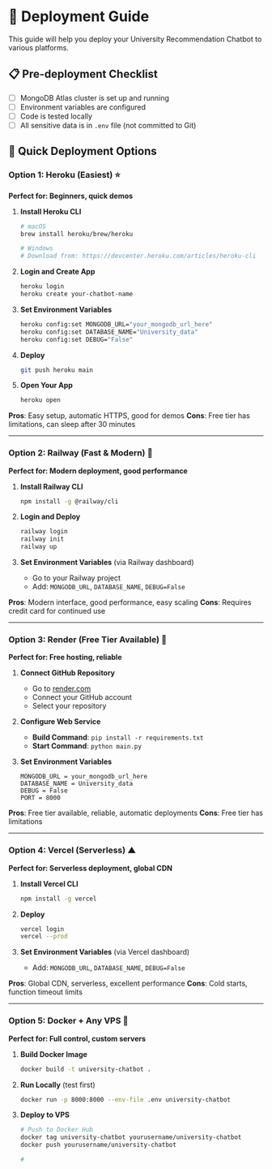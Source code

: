 # 🚀 Deployment Guide

This guide will help you deploy your University Recommendation Chatbot to various platforms.

## 📋 Pre-deployment Checklist

- [ ] MongoDB Atlas cluster is set up and running
- [ ] Environment variables are configured
- [ ] Code is tested locally
- [ ] All sensitive data is in `.env` file (not committed to Git)

## 🎯 Quick Deployment Options

### Option 1: Heroku (Easiest) ⭐️

**Perfect for: Beginners, quick demos**

1. **Install Heroku CLI**
   ```bash
   # macOS
   brew install heroku/brew/heroku
   
   # Windows
   # Download from: https://devcenter.heroku.com/articles/heroku-cli
   ```

2. **Login and Create App**
   ```bash
   heroku login
   heroku create your-chatbot-name
   ```

3. **Set Environment Variables**
   ```bash
   heroku config:set MONGODB_URL="your_mongodb_url_here"
   heroku config:set DATABASE_NAME="University_data"
   heroku config:set DEBUG="False"
   ```

4. **Deploy**
   ```bash
   git push heroku main
   ```

5. **Open Your App**
   ```bash
   heroku open
   ```

**Pros**: Easy setup, automatic HTTPS, good for demos
**Cons**: Free tier has limitations, can sleep after 30 minutes

---

### Option 2: Railway (Fast & Modern) 🚄

**Perfect for: Modern deployment, good performance**

1. **Install Railway CLI**
   ```bash
   npm install -g @railway/cli
   ```

2. **Login and Deploy**
   ```bash
   railway login
   railway init
   railway up
   ```

3. **Set Environment Variables** (via Railway dashboard)
   - Go to your Railway project
   - Add: `MONGODB_URL`, `DATABASE_NAME`, `DEBUG=False`

**Pros**: Modern interface, good performance, easy scaling
**Cons**: Requires credit card for continued use

---

### Option 3: Render (Free Tier Available) 🎨

**Perfect for: Free hosting, reliable**

1. **Connect GitHub Repository**
   - Go to [render.com](https://render.com)
   - Connect your GitHub account
   - Select your repository

2. **Configure Web Service**
   - **Build Command**: `pip install -r requirements.txt`
   - **Start Command**: `python main.py`

3. **Set Environment Variables**
   ```
   MONGODB_URL = your_mongodb_url_here
   DATABASE_NAME = University_data
   DEBUG = False
   PORT = 8000
   ```

**Pros**: Free tier available, reliable, automatic deployments
**Cons**: Free tier has limitations

---

### Option 4: Vercel (Serverless) ▲

**Perfect for: Serverless deployment, global CDN**

1. **Install Vercel CLI**
   ```bash
   npm install -g vercel
   ```

2. **Deploy**
   ```bash
   vercel login
   vercel --prod
   ```

3. **Set Environment Variables** (via Vercel dashboard)
   - Add: `MONGODB_URL`, `DATABASE_NAME`, `DEBUG=False`

**Pros**: Global CDN, serverless, excellent performance
**Cons**: Cold starts, function timeout limits

---

### Option 5: Docker + Any VPS 🐳

**Perfect for: Full control, custom servers**

1. **Build Docker Image**
   ```bash
   docker build -t university-chatbot .
   ```

2. **Run Locally** (test first)
   ```bash
   docker run -p 8000:8000 --env-file .env university-chatbot
   ```

3. **Deploy to VPS**
   ```bash
   # Push to Docker Hub
   docker tag university-chatbot yourusername/university-chatbot
   docker push yourusername/university-chatbot
   
   #